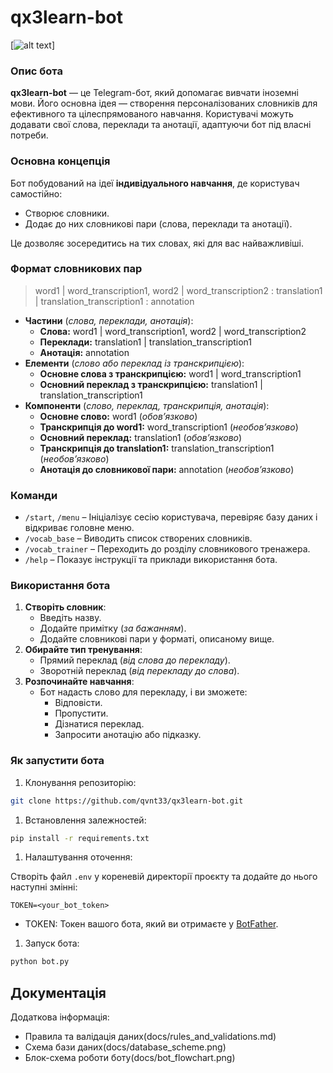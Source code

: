 # qx3learn-bot

[![alt text](docs/images/logo.svg)]
### Опис бота

**qx3learn-bot** — це Telegram-бот, який допомагає вивчати іноземні мови. Його основна ідея — створення персоналізованих словників для ефективного та цілеспрямованого навчання. Користувачі можуть додавати свої слова, переклади та анотації, адаптуючи бот під власні потреби.

### Основна концепція

Бот побудований на ідеї **індивідуального навчання**, де користувач самостійно:

- Створює словники.
- Додає до них словникові пари (слова, переклади та анотації).

Це дозволяє зосередитись на тих словах, які для вас найважливіші.

### Формат словникових пар

> word1 | word_transcription1, word2 | word_transcription2 : translation1 | translation_transcription1 : annotation
>
- **Частини** (*слова, переклади, анотація*):
    - **Слова:** word1 | word_transcription1, word2 | word_transcription2
    - **Переклади:** translation1 | translation_transcription1
    - **Анотація:** annotation
- **Елементи** (*слово або переклад із транскрипцією*):
    - **Основне слова з транскрипцією:** word1 | word_transcription1
    - **Основний переклад з транскрипцією:** translation1 | translation_transcription1
- **Компоненти** (*слово, переклад, транскрипція, анотація*):
    - **Основне слово:** word1 (*обовʼязково*)
    - **Транскрипція до word1:** word_transcription1 (*необовʼязково*)
    - **Основний переклад:** translation1 (*обовʼязково*)
    - **Транскрипція до translation1:** translation_transcription1 (*необовʼязково*)
    - **Анотація до словникової пари:** annotation (*необовʼязково*)

### Команди

- `/start`, `/menu` – Ініціалізує сесію користувача, перевіряє базу даних і відкриває головне меню.
- `/vocab_base` – Виводить список створених словників.
- `/vocab_trainer` – Переходить до розділу словникового тренажера.
- `/help` – Показує інструкції та приклади використання бота.

### Використання бота

1. **Створіть словник**:
    - Введіть назву.
    - Додайте примітку (*за бажанням*).
    - Додайте словникові пари у форматі, описаному вище.
2. **Обирайте тип тренування**:
    - Прямий переклад (*від слова до перекладу*).
    - Зворотній переклад (*від перекладу до слова*).
3. **Розпочинайте навчання**:
    - Бот надасть слово для перекладу, і ви зможете:
        - Відповісти.
        - Пропустити.
        - Дізнатися переклад.
        - Запросити анотацію або підказку.

### Як запустити бота

1. Клонування репозиторію:

```bash
git clone https://github.com/qvnt33/qx3learn-bot.git
```

1. Встановлення залежностей:

```bash
pip install -r requirements.txt
```

1. Налаштування оточення:

Створіть файл `.env` у кореневій директорії проєкту та додайте до нього наступні змінні:

```
TOKEN=<your_bot_token>
```

- TOKEN: Токен вашого бота, який ви отримаєте у [BotFather](https://core.telegram.org/bots#botfather).
1. Запуск бота:

```bash
python bot.py
```

## Документація

Додаткова інформація:

- Правила та валідація даних(docs/rules_and_validations.md)
- Схема бази даних(docs/database_scheme.png)
- Блок-схема роботи боту(docs/bot_flowchart.png)
